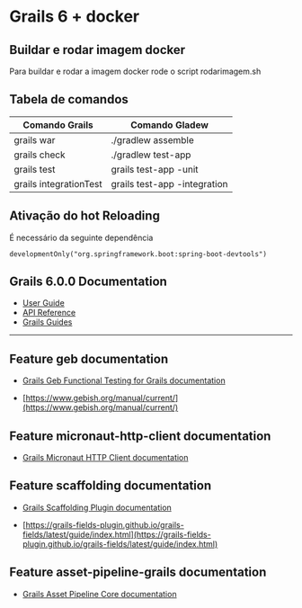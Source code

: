 # Grails 6 + docker


## Buildar e rodar imagem docker 

Para buildar e rodar a imagem docker rode o script rodarimagem.sh


## Tabela de comandos

| Comando Grails |Comando Gladew  |
|--|--|
|grails war  | ./gradlew assemble |
|grails check  | ./gradlew test-app |
|grails test  | grails test-app -unit |
|grails integrationTest  | grails test-app -integration |


## Ativação do hot Reloading

É necessário da seguinte dependência

`
developmentOnly("org.springframework.boot:spring-boot-devtools")
`


## Grails 6.0.0 Documentation

- [User Guide](https://docs.grails.org/6.0.0/guide/index.html)
- [API Reference](https://docs.grails.org/6.0.0/api/index.html)
- [Grails Guides](https://guides.grails.org/index.html)
---

## Feature geb documentation

- [Grails Geb Functional Testing for Grails documentation](https://github.com/grails3-plugins/geb#readme)

- [https://www.gebish.org/manual/current/](https://www.gebish.org/manual/current/)

## Feature micronaut-http-client documentation

- [Grails Micronaut HTTP Client documentation](https://docs.micronaut.io/latest/guide/index.html#httpClient)

## Feature scaffolding documentation

- [Grails Scaffolding Plugin documentation](https://grails.github.io/scaffolding/latest/groovydoc/)

- [https://grails-fields-plugin.github.io/grails-fields/latest/guide/index.html](https://grails-fields-plugin.github.io/grails-fields/latest/guide/index.html)

## Feature asset-pipeline-grails documentation

- [Grails Asset Pipeline Core documentation](https://www.asset-pipeline.com/manual/)

